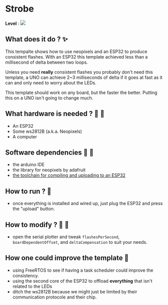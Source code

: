 # Strobe

**Level** : ![](https://img.shields.io/badge/Level-Intermediate-yellow)

## What does it do ? ✨

This tempalte shows how to use neopixels and an ESP32 to produce consistent flashes. With an ESP32 this template achieved less than a millisecond of delta between two loops.

Unless you need **really** consistent flashes you probably don't need this template, a UNO can achieve 2~3 milliseconds of delta if it goes at fast as it can and only need to worry about the LEDs.

This template should work on any board, but the faster the better. Putting this on a UNO isn't going to change much.

## What hardware is needed ? 💾 🔌

- An ESP32
- Some ws2812B (a.k.a. Neopixels)
- A computer

## Software dependencies 🌈 📂

- the arduino IDE
- the library for neopixels by adafruit
- [the toolchain for compiling and uploading to an ESP32](https://randomnerdtutorials.com/installing-the-esp32-board-in-arduino-ide-windows-instructions/)

## How to run ? 🚀

- once everything is installed and wired up, just plug the ESP32 and press the "upload" button.

## How to modify ? 🔩 🔨

- open the serial plotter and tweak `flashesPerSecond`, `boardDependentOffset`, and `deltaCompensation` to suit your needs.

## How one could improve the template 🦾
- using FreeRTOS to see if having a task scheduler could improve the consistency.
- using the second core of the ESP32 to offload **everything** that isn't related to the LEDs
- ditch the ws2812B because we might just be limited by their communication protocole and their chip.
